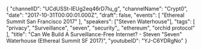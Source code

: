 {
    "channelID": "UCdUSSt-IEUg2eq46rD7lu_g",
    "channelName": "Crypt0",
    "date": "2017-10-31T00:00:01.000Z",
    "draft": false,
    "events": [
        "Ethereal Summit San Francisco 2017"
    ],
    "speakers": ["Steven Waterhouse"],
    "tags": [
        "privacy",
	"Surveillance",
        "seven",
        "security",,
        "ethereum",
        "orchid protocol"
    ],
    "title": "Can We Build A Surveillance-Free Internet? - Steven \"Seven\" Waterhouse (Ethereal Summit SF 2017)",
    "youtubeID": "YJ-C6YDRgNo"
}

